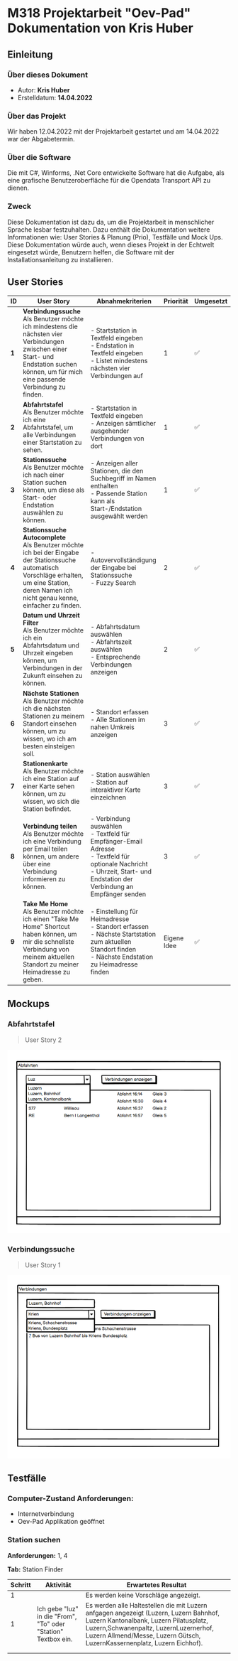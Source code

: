 # M318 Projektarbeit "Oev-Pad" Dokumentation von Kris Huber

## Einleitung

### Über dieses Dokument

* Autor: **Kris Huber**
* Erstelldatum: **14.04.2022**

### Über das Projekt

Wir haben 12.04.2022 mit der Projektarbeit gestartet und am 14.04.2022 war der Abgabetermin.

### Über die Software

Die mit C#, Winforms, .Net Core entwickelte Software hat die Aufgabe, als eine grafische Benutzeroberfläche für die Opendata Transport API zu dienen.

### Zweck

Diese Dokumentation ist dazu da, um die Projektarbeit in menschlicher Sprache lesbar festzuhalten. Dazu enthält die Dokumentation weitere Informationen wie: User Stories & Planung (Prio), Testfälle und Mock Ups. Diese Dokumentation würde auch, wenn dieses Projekt in der Echtwelt eingesetzt würde, Benutzern helfen, die Software mit der Installationsanleitung zu installieren.

## User Stories

| ID    | User Story                                                   | Abnahmekriterien                                             | Priorität   | Umgesetzt |
| ----- | ------------------------------------------------------------ | ------------------------------------------------------------ | ----------- | --------- |
| **1** | **Verbindungssuche**<br />Als Benutzer möchte ich mindestens die nächsten vier Verbindungen zwischen einer Start- und Endstation suchen können, um für mich eine passende Verbindung zu finden. | - Startstation in Textfeld eingeben <br />- Endstation in Textfeld eingeben<br />- Listet mindestens nächsten vier Verbindungen auf | 1           | ✅         |
| **2** | **Abfahrtstafel**<br />Als Benutzer möchte ich eine Abfahrtstafel, um alle Verbindungen einer Startstation zu sehen. | - Startstation in Textfeld eingeben<br />- Anzeigen sämtlicher ausgehender Verbindungen von dort | 1           | ✅         |
| **3** | **Stationssuche**<br />Als Benutzer möchte ich nach einer Station suchen können, um diese als Start- oder Endstation auswählen zu können. | - Anzeigen aller Stationen, die den Suchbegriff im Namen enthalten<br />- Passende Station kann als Start-/Endstation ausgewählt werden | 1           | ✅         |
| **4** | **Stationssuche Autocomplete**<br />Als Benutzer möchte ich bei der Eingabe der Stationssuche automatisch Vorschläge erhalten, um eine Station, deren Namen ich nicht genau kenne, einfacher zu finden. | - Autovervollständigung der Eingabe bei Stationssuche<br />- Fuzzy Search | 2           | ✅         |
| **5** | **Datum und Uhrzeit Filter**<br />Als Benutzer möchte ich ein Abfahrtsdatum und Uhrzeit eingeben können, um Verbindungen in der Zukunft einsehen zu können. | - Abfahrtsdatum auswählen<br />- Abfahrtszeit auswählen<br />- Entsprechende Verbindungen anzeigen | 2           | ✅         |
| **6** | **Nächste Stationen**<br />Als Benutzer möchte ich die nächsten Stationen zu meinem Standort einsehen können, um zu wissen, wo ich am besten einsteigen soll. | - Standort erfassen<br />- Alle Stationen im nahen Umkreis anzeigen<br /> | 3           | ✅         |
| **7** | **Stationenkarte**<br />Als Benutzer möchte ich eine Station auf einer Karte sehen können, um zu wissen, wo sich die Station befindet. | - Station auswählen<br />- Station auf interaktiver Karte einzeichnen | 3           | ✅         |
| **8** | **Verbindung teilen**<br />Als Benutzer möchte ich eine Verbindung per Email teilen können, um andere über eine Verbindung informieren zu können. | - Verbindung auswählen<br />- Textfeld für Empfänger-Email Adresse<br />- Textfeld für optionale Nachricht<br />- Uhrzeit, Start- und Endstation der Verbindung an Empfänger senden | 3           | ✅         |
| **9** | **Take Me Home**<br />Als Benutzer möchte ich einen "Take Me Home" Shortcut haben können, um mir die schnellste Verbindung von meinem aktuellen Standort zu meiner Heimadresse zu geben. | - Einstellung für Heimadresse<br />- Standort erfassen<br />- Nächste Startstation zum aktuellen Standort finden<br />- Nächste Endstation zu Heimadresse finden<br /> | Eigene Idee | ✅         |

## Mockups

### Abfahrtstafel

> User Story 2

![Abfahrtstafel](assets/Mockup_UserStory2.png)

### Verbindungssuche

> User Story 1

![Verbindungssuche](assets/Mockup_UserStory1.png)

## Testfälle

### Computer-Zustand Anforderungen:

- Internetverbindung
- Oev-Pad Applikation geöffnet

### Station suchen

**Anforderungen:** 1, 4

**Tab:** Station Finder

| Schritt | Aktivität                                                    | Erwartetes Resultat                                          |
| ------- | ------------------------------------------------------------ | ------------------------------------------------------------ |
| 1       |                                                              | Es werden keine Vorschläge angezeigt.                        |
| 1       | Ich gebe "luz" in die "From", "To" oder "Station" Textbox ein. | Es werden alle Haltestellen die mit Luzern anfgagen angezeigt (Luzern, Luzern Bahnhof, Luzern Kantonalbank, Luzern Pilatusplatz, Luzern,Schwanenpaltz, LuzernLuzernerhof, Luzern Allmend/Messe, Luzern Gütsch, LuzernKassernenplatz, Luzern Eichhof). |
|         |                                                              |                                                              |
|         |                                                              |                                                              |
